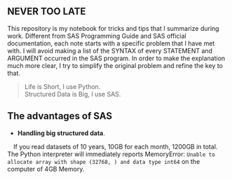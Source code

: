 ## NEVER TOO LATE
This repository is my notebook for tricks and tips that I summarize during work. Different from SAS Programming Guide and SAS official documentation, each note starts with a specific problem that I have met with. I will avoid making a list of the SYNTAX of every STATEMENT and ARGUMENT occurred in the SAS program. In order to make the explanation much more clear, I try to simplify the original problem and refine the key to that.

>Life is Short, I use Python.<br>
Structured Data is Big, I use SAS.

## The advantages of SAS
+ **Handling big structured data**.

&ensp;&ensp;If you read datasets of 10 years, 10GB for each month, 1200GB in total. The Python interpreter will immediately reports MemoryError:  `Unable to allocate array with shape (32768, ) and data type int64` on the computer of 4GB Memory.


